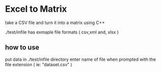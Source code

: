 # Excel to Matrix 

take a CSV file and turn it into a matrix using C++

./test/infile has exmaple file formats ( csv,xml and, xlsx )

## how to use
put data in ./test/infile directory
enter name of file when prompted with the file extension ( ie: "dataset.csv" )

